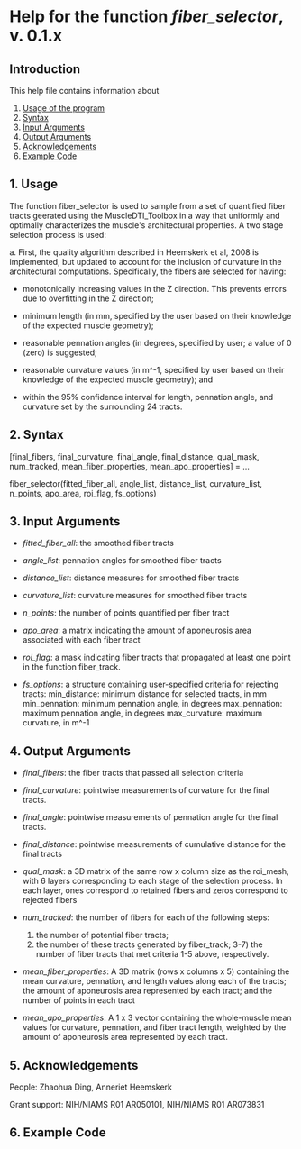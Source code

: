 # Help for the function <i>fiber_selector</i>, v. 0.1.x

## Introduction

This help file contains information about
1) [Usage of the program](https://github.com/bdamon/MuscleDTI_Toolbox/blob/master/Help/Help%20for%20fiber_selector.md#1-usage)
2) [Syntax](https://github.com/bdamon/MuscleDTI_Toolbox/blob/master/Help/Help%20for%20fiber_selector.md#2-Syntax)
3) [Input Arguments](https://github.com/bdamon/MuscleDTI_Toolbox/blob/master/Help/Help%20for%20fiber_selector.md#3-Input-Arguments)
4) [Output Arguments](https://github.com/bdamon/MuscleDTI_Toolbox/blob/master/Help/Help%20for%20fiber_selector.md#4-Output-Arguments)
5) [Acknowledgements](https://github.com/bdamon/MuscleDTI_Toolbox/blob/master/Help/Help%20for%20fiber_selector.md#5-Acknowledgements)
6) [Example Code](https://github.com/bdamon/MuscleDTI_Toolbox/blob/master/Help/Help%20for%20fiber_selector.md#6-Example-Code)

## 1. Usage
The function fiber_selector is used to sample from a set of quantified fiber tracts geerated using the MuscleDTI_Toolbox in a way that uniformly and optimally characterizes the muscle's architectural properties. A two stage selection process is used:

a. First, the quality algorithm described in Heemskerk et al, 2008 is implemented, but updated to account for the inclusion of curvature in the architectural computations. Specifically, the fibers are selected for having:

  * monotonically increasing values in the Z direction. This prevents errors due to overfitting in the Z direction; 
   
  * minimum length (in mm, specified by the user based on their knowledge of the expected muscle geometry);
   
  * reasonable pennation angles (in degrees, specified by user; a value of 0 (zero) is suggested;
   
  * reasonable curvature values (in m^-1, specified by user based on their knowledge of the expected muscle geometry); and
   
  * within the 95% confidence interval for length, pennation angle, and curvature set by the surrounding 24 tracts.

## 2. Syntax
 [final_fibers, final_curvature, final_angle, final_distance, qual_mask, num_tracked, mean_fiber_properties, mean_apo_properties] = ...
 
   fiber_selector(fitted_fiber_all, angle_list, distance_list, curvature_list, n_points, apo_area, roi_flag, fs_options)

## 3. Input Arguments
 * <i>fitted_fiber_all</i>: the smoothed fiber tracts

 * <i>angle_list</i>: pennation angles for smoothed fiber tracts 

 * <i>distance_list</i>: distance measures for smoothed fiber tracts 

 * <i>curvature_list</i>: curvature measures for smoothed fiber tracts 

 * <i>n_points</i>: the number of points quantified per fiber tract 

 * <i>apo_area</i>: a matrix indicating the amount of aponeurosis area associated with each fiber tract

 * <i>roi_flag</i>: a mask indicating fiber tracts that propagated at least one point in the function fiber_track.

 * <i>fs_options</i>: a structure containing user-specified criteria for rejecting tracts:
     min_distance: minimum distance for selected tracts, in mm
     min_pennation: minimum pennation angle, in degrees 
     max_pennation: maximum pennation angle, in degrees 
     max_curvature: maximum curvature, in m^-1

## 4. Output Arguments
 * <i>final_fibers</i>: the fiber tracts that passed all selection criteria

 * <i>final_curvature</i>: pointwise measurements of curvature for the final tracts.

 * <i>final_angle</i>: pointwise measurements of pennation angle for the final tracts.

 * <i>final_distance</i>: pointwise measurements of cumulative distance for the final tracts

 * <i>qual_mask</i>: a 3D matrix of the same row x column size as the roi_mesh, with 6 layers corresponding to each stage of the selection process. In each layer, ones correspond to retained fibers and zeros correspond to rejected fibers

 * <i>num_tracked</i>: the number of fibers for each of the following steps:
   1) the number of potential fiber tracts;
   2) the number of these tracts generated by fiber_track;
   3-7) the number of fiber tracts that met criteria 1-5 above, respectively.

 * <i>mean_fiber_properties</i>: A 3D matrix (rows x columns x 5) containing the mean curvature, pennation, and length values along each of the tracts; the amount of aponeurosis area represented by each tract; and the number of points in each tract

 * <i>mean_apo_properties</i>: A 1 x 3 vector containing the whole-muscle mean values for curvature, pennation, and fiber tract length, weighted by the amount of aponeurosis area represented by each tract.

## 5. Acknowledgements
 People: Zhaohua Ding, Anneriet Heemskerk
 
 Grant support: NIH/NIAMS R01 AR050101, NIH/NIAMS R01 AR073831

## 6. Example Code
